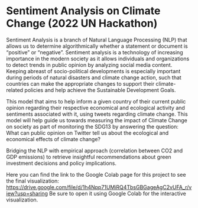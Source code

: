 # Sentiment Analysis on Climate Change (2022 UN Hackathon)
Sentiment Analysis is a branch of Natural Language Processing (NLP) that allows us to determine algorithmically whether a statement or document is “positive” or “negative”. Sentiment analysis is a technology of increasing importance in the modern society as it allows individuals and organizations to detect trends in public opinion by analyzing social media content. Keeping abreast of socio-political developments is especially important during periods of natural disasters and climate change action, such that countries can make the appropriate changes to support their climate-related policies and help achieve the Sustainable Development Goals.

This model that aims to help inform a given country of their current public opinion regarding their respective economical and ecological activity and sentiments associated with it, using tweets regarding climate change. This model will help guide us towards measuring the impact of Climate Change on society as part of monitoring the SDG13 by answering the question: What can public opinion on Twitter tell us about the ecological and economical effects of climate change?

Bridging the NLP with empirical approach (correlation between CO2 and GDP emissions) to retrieve insightful recommendations about green investment decisions and policy implications.

Here you can find the link to the Google Colab page for this project to see the final visualization: https://drive.google.com/file/d/1h4Npp71UMiRQ4TbsGBGageAgC2vUFA_r/view?usp=sharing
Be sure to open it using Google Colab for the interactive visualization.
